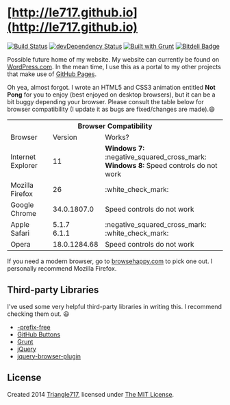 ﻿# [http://le717.github.io](http://le717.github.io) #
[![Build Status](https://travis-ci.org/le717/le717.github.io.png)](https://travis-ci.org/le717/le717.github.io) [![devDependency Status](https://david-dm.org/le717/le717.github.io/dev-status.png?theme=shields.io)](https://david-dm.org/le717/le717.github.io#info=devDependencies)  [![Built with Grunt](https://cdn.gruntjs.com/builtwith.png)](http://gruntjs.com/) [![Bitdeli Badge](https://d2weczhvl823v0.cloudfront.net/le717/le717.github.io/trend.png)](https://bitdeli.com/free "Bitdeli Badge")

Possible future home of my website. My website can currently be found on [WordPress.com](http://Triangle717.WordPress.com). In the mean time, I use this as a portal to my other projects that make use of [GitHub Pages](http://pages.github.com).

Oh yea, almost forgot. I wrote an HTML5 and CSS3 animation entitled **Not Pong** for you to enjoy (best enjoyed on desktop browsers), but it can be
a bit buggy depending your browser. Please consult the table below for browser compatibility (I update it as bugs are fixed/changes are
made).:smile:

<table>
<tr>
<th colspan="3">Browser Compatibility</th>
</tr>
<tr>
<td>Browser</td>
<td>Version</td>
<td>Works?</td>
</tr>
<td>Internet Explorer</td>
<td>11</td>
<td>
<strong>Windows 7:</strong> :negative_squared_cross_mark:<br>
<strong>Windows 8:</strong> Speed controls do not work
</td>
</tr>
<tr>
<td>Mozilla Firefox</td>
<td>26</td>
<td>:white_check_mark:</td>
</tr>
<tr>
<td>Google Chrome</td>
<td>34.0.1807.0</td>
<td>Speed controls do not work</td>
</tr>
<tr>
<td>Apple Safari</td>
<td>5.1.7<br>6.1.1</td>
<td>:negative_squared_cross_mark:<br>:white_check_mark:
</td>
</tr>
<tr>
<td>Opera</td>
<td>18.0.1284.68</td>
<td>Speed controls do not work</td>
</tr>
</table>

If you need a modern browser, go to [browsehappy.com](http://browsehappy.com/) to pick one out. I personally recommend Mozilla Firefox.

## Third-party Libraries ##

I've used some very helpful third-party libraries in writing this. I recommend checking them out. :smiley:

* [-prefix-free](http://leaverou.github.io/prefixfree/)
* [GitHub Buttons](http://ghbtns.com/)
* [Grunt](http://gruntjs.com/)
* [jQuery](http://jquery.com/)
* [jquery-browser-plugin](https://github.com/gabceb/jquery-browser-plugin/)

## License ##

Created 2014 [Triangle717](http://Triangle717.WordPress.com/), licensed under [The MIT License](http://opensource.org/licenses/MIT).

